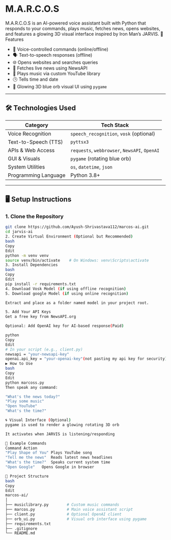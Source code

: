 # M.A.R.C.O.S
M.A.R.C.O.S is an AI-powered voice assistant built with Python that responds to your commands, plays music, fetches news, opens websites, and features a glowing 3D visual interface inspired by Iron Man’s JARVIS.
🚀 Features

- 🎤 Voice-controlled commands (online/offline)
- 🗣️ Text-to-speech responses (offline)
- 🌐 Opens websites and searches queries
- 📰 Fetches live news using NewsAPI
- 🎵 Plays music via custom YouTube library
- 🕒 Tells time and date
- 🌌 Glowing 3D blue orb visual UI using `pygame`


---

## 🛠️ Technologies Used

| Category              | Tech Stack                                       |
|-----------------------|--------------------------------------------------|
| Voice Recognition     | `speech_recognition`, `vosk` (optional)          |
| Text-to-Speech (TTS)  | `pyttsx3`                                        |
| APIs & Web Access     | `requests`, `webbrowser`, `NewsAPI`, `OpenAI`   |
| GUI & Visuals         | `pygame` (rotating blue orb)                     |
| System Utilities      | `os`, `datetime`, `json`                         |
| Programming Language  | Python 3.8+                                      |

---

## 🖥️ Setup Instructions

### 1. **Clone the Repository**
```bash
git clone https://github.com/Ayush-Shrivastava112/marcos-ai.git
cd jarvis-ai
2. Create Virtual Environment (Optional but Recommended)
bash
Copy
Edit
python -m venv venv
source venv/bin/activate    # On Windows: venv\Scripts\activate
3. Install Dependencies
bash
Copy
Edit
pip install -r requirements.txt
4. Download Vosk Model (if using offline recognition)
5. Download google Model (if using online recognition)

Extract and place as a folder named model in your project root.

5. Add Your API Keys
Get a free key from NewsAPI.org

Optional: Add OpenAI key for AI-based response(Paid)

python
Copy
Edit
# In your script (e.g., client.py)
newsapi = "your-newsapi-key"
openai.api_key = "your-openai-key"(not pasting my api key for security)
▶️ How to Use
bash
Copy
Edit
python marcoss.py
Then speak any command:

"What's the news today?"
"Play some music"
"Open YouTube"
"What's the time?"

🌀 Visual Interface (Optional)
pygame is used to render a glowing rotating 3D orb

It activates when JARVIS is listening/responding

🧪 Example Commands
Command	Action
"Play Shape of You"	Plays YouTube song
"Tell me the news"	Reads latest news headlines
"What's the time?"	Speaks current system time
"Open Google"	Opens Google in browser

📁 Project Structure
bash
Copy
Edit
marcos-ai/
│
├── musiclibrary.py        # Custom music commands
├── marcos.py              # Main voice assistant script
├── client.py              # Optional OpenAI client
├── orb_ui.py              # Visual orb interface using pygame
├── requirements.txt
├── .gitignore
└── README.md
